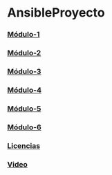 # AnsibleProyecto
### [Módulo-1](https://github.com/danielocabrera790/AnsibleProyecto/blob/main/modulo1.md)
### [Módulo-2](https://github.com/danielocabrera790/AnsibleProyecto/blob/main/modulo2.md)
### [Módulo-3](https://github.com/danielocabrera790/AnsibleProyecto/blob/main/modulo3.md)
### [Módulo-4]()
### [Módulo-5]()
### [Módulo-6]()
### [Licencias]()
### [Video]()
